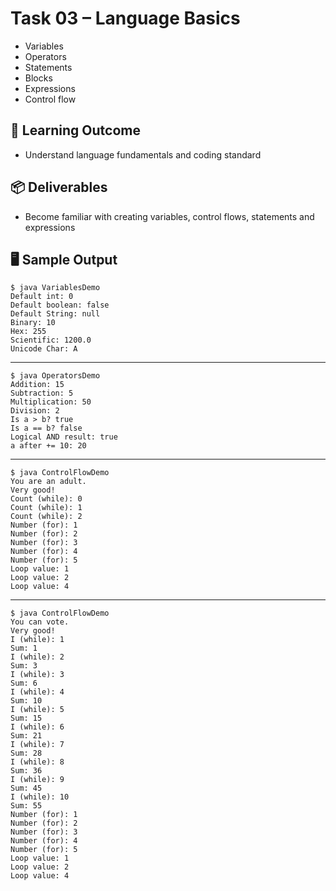 # Task 03 – Language Basics
- Variables
- Operators
- Statements
- Blocks
- Expressions
- Control flow

## 🎯 Learning Outcome
- Understand language fundamentals and coding standard

## 📦 Deliverables
- Become familiar with creating variables, control flows, statements and expressions

## 🖥️ Sample Output
```code
$ java VariablesDemo
Default int: 0
Default boolean: false
Default String: null
Binary: 10
Hex: 255
Scientific: 1200.0
Unicode Char: A
```
---
```code
$ java OperatorsDemo
Addition: 15
Subtraction: 5
Multiplication: 50
Division: 2
Is a > b? true
Is a == b? false
Logical AND result: true
a after += 10: 20
```
---
```code
$ java ControlFlowDemo
You are an adult.
Very good!
Count (while): 0
Count (while): 1
Count (while): 2
Number (for): 1
Number (for): 2
Number (for): 3
Number (for): 4
Number (for): 5
Loop value: 1
Loop value: 2
Loop value: 4
```
---
```code
$ java ControlFlowDemo
You can vote.
Very good!
I (while): 1
Sum: 1
I (while): 2
Sum: 3
I (while): 3
Sum: 6
I (while): 4
Sum: 10
I (while): 5
Sum: 15
I (while): 6
Sum: 21
I (while): 7
Sum: 28
I (while): 8
Sum: 36
I (while): 9
Sum: 45
I (while): 10
Sum: 55
Number (for): 1
Number (for): 2
Number (for): 3
Number (for): 4
Number (for): 5
Loop value: 1
Loop value: 2
Loop value: 4
```